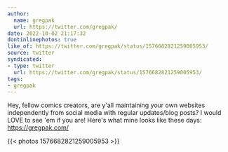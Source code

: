 ```yaml
---
author:
  name: gregpak
  url: https://twitter.com/gregpak/
date: 2022-10-02 21:17:32
dontinlinephotos: true
like_of: https://twitter.com/gregpak/status/1576682821259005953/
source: twitter
syndicated:
- type: twitter
  url: https://twitter.com/gregpak/status/1576682821259005953/
tags:
- gregpak
---
```


Hey, fellow comics creators, are y'all maintaining your own websites independently from social media with regular updates/blog posts? I would LOVE to see 'em if you are! Here's what mine looks like these days: https://gregpak.com/ 

{{< photos 1576682821259005953 >}}